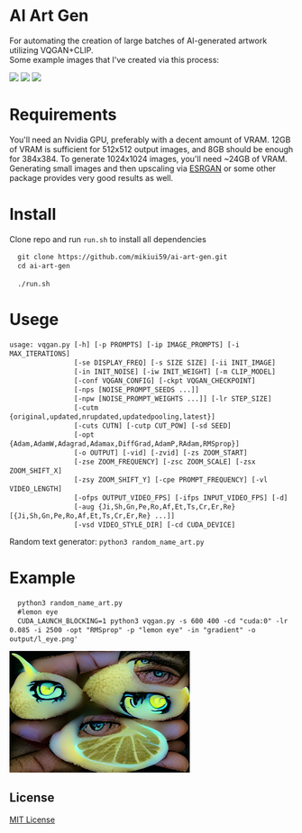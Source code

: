 # AI Art Gen
For automating the creation of large batches of AI-generated artwork utilizing VQGAN+CLIP.  
Some example images that I've created via this process:  

<img src="e1.png" width="320">
<img src="e2.png" width="320">
<img src="e3.png" width="320">

# Requirements

You'll need an Nvidia GPU, preferably with a decent amount of VRAM. 12GB of VRAM is sufficient for 512x512 output images, and 8GB should be enough for 384x384. To generate 1024x1024 images, you'll need ~24GB of VRAM. Generating small images and then upscaling via [ESRGAN](https://github.com/xinntao/Real-ESRGAN) or some other package provides very good results as well.

# Install

Clone repo and run `run.sh` to install all dependencies
```
  git clone https://github.com/mikiui59/ai-art-gen.git
  cd ai-art-gen
  
  ./run.sh
```



# Usege

```
usage: vqgan.py [-h] [-p PROMPTS] [-ip IMAGE_PROMPTS] [-i MAX_ITERATIONS]
                [-se DISPLAY_FREQ] [-s SIZE SIZE] [-ii INIT_IMAGE]
                [-in INIT_NOISE] [-iw INIT_WEIGHT] [-m CLIP_MODEL]
                [-conf VQGAN_CONFIG] [-ckpt VQGAN_CHECKPOINT]
                [-nps [NOISE_PROMPT_SEEDS ...]]
                [-npw [NOISE_PROMPT_WEIGHTS ...]] [-lr STEP_SIZE]
                [-cutm {original,updated,nrupdated,updatedpooling,latest}]
                [-cuts CUTN] [-cutp CUT_POW] [-sd SEED]
                [-opt {Adam,AdamW,Adagrad,Adamax,DiffGrad,AdamP,RAdam,RMSprop}]
                [-o OUTPUT] [-vid] [-zvid] [-zs ZOOM_START]
                [-zse ZOOM_FREQUENCY] [-zsc ZOOM_SCALE] [-zsx ZOOM_SHIFT_X]
                [-zsy ZOOM_SHIFT_Y] [-cpe PROMPT_FREQUENCY] [-vl VIDEO_LENGTH]
                [-ofps OUTPUT_VIDEO_FPS] [-ifps INPUT_VIDEO_FPS] [-d]
                [-aug {Ji,Sh,Gn,Pe,Ro,Af,Et,Ts,Cr,Er,Re} [{Ji,Sh,Gn,Pe,Ro,Af,Et,Ts,Cr,Er,Re} ...]]
                [-vsd VIDEO_STYLE_DIR] [-cd CUDA_DEVICE]
```

Random text generator: `python3 random_name_art.py`

# Example
```
  python3 random_name_art.py
  #lemon eye
  CUDA_LAUNCH_BLOCKING=1 python3 vqgan.py -s 600 400 -cd "cuda:0" -lr 0.085 -i 2500 -opt "RMSprop" -p "lemon eye" -in "gradient" -o output/l_eye.png'
```
<img src="l_eye.png" width="320">


## License

[MIT License](http://en.wikipedia.org/wiki/MIT_License)
